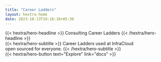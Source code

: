 ```yaml
---
title: "Career Ladders"
layout: hextra-home
date: 2023-10-13T19:16:10+05:30
---
```


<div class="mt-6 mb-6">
{{< hextra/hero-headline >}}
  Consulting Career Ladders
{{< /hextra/hero-headline >}}
</div>

<div class="mb-12">
{{< hextra/hero-subtitle >}}
  Career Ladders used at InfraCloud&nbsp;<br class="sm:block hidden" />open sourced for everyone.
{{< /hextra/hero-subtitle >}}
</div>

<div class="mb-6">
{{< hextra/hero-button text="Explore" link="docs" >}}
</div>

